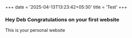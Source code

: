 +++
date = '2025-04-13T13:23:42+05:30'
title = 'Test'
+++

### Hey Deb Congratulations on your first website

This is your personal website
